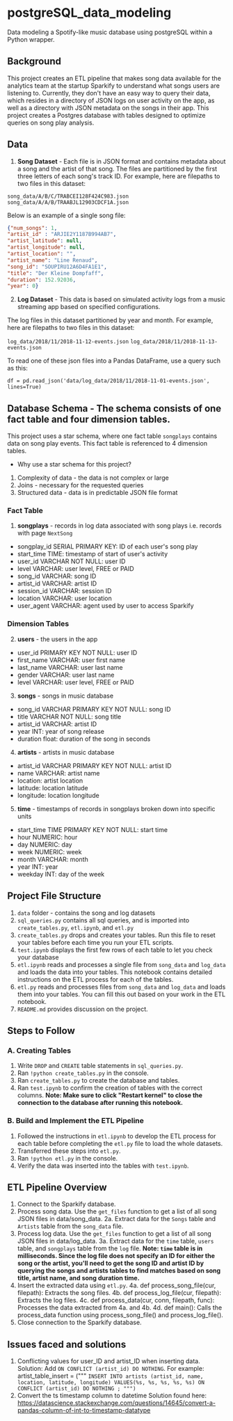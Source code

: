 # postgreSQL_data_modeling
Data modeling a Spotify-like music database using postgreSQL within a Python wrapper.

## Background
This project creates an ETL pipeline that makes song data available for the analytics team at the startup Sparkify to understand what songs users are listening to.
Currently, they don't have an easy way to query their data, which resides in a directory of JSON logs on user activity on the app, as well as a directory with JSON metadata on the songs in their app. This project creates a Postgres database with tables designed to optimize queries on song play analysis.

## Data
1. **Song Dataset** - Each file is in JSON format and contains metadata about a song and the artist of that song. 
The files are partitioned by the first three letters of each song's track ID. For example, here are filepaths to two files in this dataset:

`song_data/A/B/C/TRABCEI128F424C983.json`
`song_data/A/A/B/TRAABJL12903CDCF1A.json`

Below is an example of a single song file:

```JSON
{"num_songs": 1, 
"artist_id" : "ARJIE2Y1187B994AB7", 
"artist_latitude": null, 
"artist_longitude": null, 
"artist_location": "", 
"artist_name": "Line Renaud", 
"song_id": "SOUPIRU12A6D4FA1E1", 
"title": "Der Kleine Dompfaff", 
"duration": 152.92036, 
"year": 0}
```

2. **Log Dataset** - This data is based on simulated activity logs from a music streaming app based on specified configurations.

The log files in this dataset partitioned by year and month. For example, here are filepaths to two files in this dataset:

`log_data/2018/11/2018-11-12-events.json`
`log_data/2018/11/2018-11-13-events.json`

To read one of these json files into a Pandas DataFrame, use a query such as this:

`df = pd.read_json('data/log_data/2018/11/2018-11-01-events.json', lines=True)`

## Database Schema - The schema consists of one fact table and four dimension tables.

This project uses a star schema, where one fact table `songplays` contains data on song play events. This fact table is referenced to 4 dimension tables.
- Why use a star schema for this project?
1. Complexity of data - the data is not complex or large
2. Joins - necessary for the requested queries
3. Structured data - data is in predictable JSON file format

### Fact Table
1. __songplays__ - records in log data associated with song plays i.e. records with page `NextSong`
- songplay_id SERIAL PRIMARY KEY: ID of each user's song play
- start_time TIME: timestamp of start of user's activity
- user_id VARCHAR NOT NULL: user ID
- level VARCHAR: user level, FREE or PAID
- song_id VARCHAR: song ID
- artist_id VARCHAR: artist ID
- session_id VARCHAR: session ID
- location VARCHAR: user location
- user_agent VARCHAR: agent used by user to access Sparkify

### Dimension Tables
2. __users__ - the users in the app
- user_id PRIMARY KEY NOT NULL: user ID
- first_name VARCHAR: user first name
- last_name VARCHAR: user last name
- gender VARCHAR: user last name
- level VARCHAR: user level, FREE or PAID

3. __songs__ - songs in music database
- song_id VARCHAR PRIMARY KEY NOT NULL: song ID
- title VARCHAR NOT NULL: song title
- artist_id VARCHAR: artist ID
- year INT: year of song release
- duration float: duration of the song in seconds

4. __artists__ - artists in music database
- artist_id VARCHAR PRIMARY KEY NOT NULL: artist ID
- name VARCHAR: artist name
- location: artist location
- latitude: location latitude
- longitude: location longitude

5. __time__ - timestamps of records in songplays broken down into specific units
- start_time TIME PRIMARY KEY NOT NULL: start time
- hour NUMERIC: hour
- day NUMERIC: day
- week NUMERIC: week
- month VARCHAR: month
- year INT: year
- weekday INT: day of the week

## Project File Structure
1. `data` folder - contains the song and log datasets
2. `sql_queries.py` contains all sql queries, and is imported into `create_tables.py`, `etl.ipynb`, and `etl.py`
3. `create_tables.py` drops and creates your tables. Run this file to reset your tables before each time you run your ETL scripts.
4. `test.ipynb` displays the first few rows of each table to let you check your database
5. `etl.ipynb` reads and processes a single file from `song_data` and `log_data` and loads the data into your tables. This notebook contains detailed instructions on the ETL process for each of the tables.
6. `etl.py` reads and processes files from `song_data` and `log_data` and loads them into your tables. You can fill this out based on your work in the ETL notebook.
7. `README.md` provides discussion on the project.

## Steps to Follow
### A. Creating Tables
1. Write `DROP` and `CREATE` table statements in `sql_queries.py`.
2. Ran `!python create_tables.py` in the console.
3. Ran `create_tables.py` to create the database and tables.
4. Ran `test.ipynb` to confirm the creation of tables with the correct columns. __Note: Make sure to click "Restart kernel" to close the connection to the database after running this notebook.__

### B. Build and Implement the ETL Pipeline
1. Followed the instructions in `etl.ipynb` to develop the ETL process for each table before completing the `etl.py` file to load the whole datasets.
2. Transferred these steps into `etl.py`.
3. Ran `!python etl.py` in the console.
4. Verify the data was inserted into the tables with `test.ipynb`.

## ETL Pipeline Overview
1. Connect to the Sparkify database.
2. Process song data. Use the `get_files` function to get a list of all song JSON files in data/song_data.
2a. Extract data for the `Songs` table and `Artists` table from the `song_data` file.
3. Process log data. Use the `get_files` function to get a list of all song JSON files in data/log_data.
3a. Extract data for the `time` table, `users` table, and `songplays` table from the `log` file.
__Note: `time` table is in milliseconds. Since the log file does not specify an ID for either the song or the artist, you'll need to get the song ID and artist ID by querying the songs and artists tables to find matches based on song title, artist name, and song duration time.__
4. Insert the extracted data using `etl.py`.
4a. def process_song_file(cur, filepath): Extracts the song files.
4b. def process_log_file(cur, filepath): Extracts the log files.
4c. def process_data(cur, conn, filepath, func): Processes the data extracted from 4a. and 4b.
4d. def main(): Calls the process_data function using process_song_file() and process_log_file().
5. Close connection to the Sparkify database.

## Issues faced and solutions
1. Conflicting values for user_ID and artist_ID when inserting data.
Solution: Add `ON CONFLICT (artist_id) DO NOTHING`.
For example:
artist_table_insert = ("""
`INSERT INTO artists (artist_id, name, location, latitude, longitude)
    VALUES(%s, %s, %s, %s, %s)
    ON CONFLICT (artist_id) DO NOTHING
    ;
""")`
2. Convert the ts timestamp column to datetime
Solution found here: https://datascience.stackexchange.com/questions/14645/convert-a-pandas-column-of-int-to-timestamp-datatype
